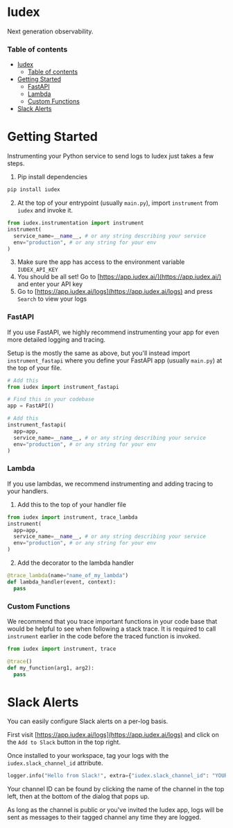 # Iudex

Next generation observability.


### Table of contents
- [Iudex](#iudex)
    - [Table of contents](#table-of-contents)
- [Getting Started](#getting-started)
    - [FastAPI](#fastapi)
    - [Lambda](#lambda)
    - [Custom Functions](#custom-functions)
- [Slack Alerts](#slack-alerts)


# Getting Started
Instrumenting your Python service to send logs to Iudex just takes a few steps.

1. Pip install dependencies
```bash
pip install iudex
```
2. At the top of your entrypoint (usually `main.py`), import `instrument` from `iudex` and invoke it.
```python
from iudex.instrumentation import instrument
instrument(
  service_name=__name__, # or any string describing your service
  env="production", # or any string for your env
)
```
3. Make sure the app has access to the environment variable `IUDEX_API_KEY`
4. You should be all set! Go to [https://app.iudex.ai/](https://app.iudex.ai/) and enter your API key
5. Go to [https://app.iudex.ai/logs](https://app.iudex.ai/logs) and press `Search` to view your logs


### FastAPI
If you use FastAPI, we highly recommend instrumenting your app for even more detailed logging and tracing.

Setup is the mostly the same as above, but you'll instead import `instrument_fastapi` where you define your FastAPI app (usually `main.py`) at the top of your file.
```python
# Add this
from iudex import instrument_fastapi

# Find this in your codebase
app = FastAPI()

# Add this
instrument_fastapi(
  app=app,
  service_name=__name__, # or any string describing your service
  env="production", # or any string for your env
)
```


### Lambda
If you use lambdas, we recommend instrumenting and adding tracing to your handlers.

1. Add this to the top of your handler file
```python
from iudex import instrument, trace_lambda
instrument(
  app=app,
  service_name=__name__, # or any string describing your service
  env="production", # or any string for your env
)
```

2. Add the decorator to the lambda handler
```python
@trace_lambda(name="name_of_my_lambda")
def lambda_handler(event, context):
  pass
```


### Custom Functions
We recommend that you trace important functions in your code base that would be helpful to see when following a stack trace. It is required to call `instrument` earlier in the code before the traced function is invoked.

```python
from iudex import instrument, trace

@trace()
def my_function(arg1, arg2):
  pass
```


# Slack Alerts
You can easily configure Slack alerts on a per-log basis.

First visit [https://app.iudex.ai/logs](https://app.iudex.ai/logs) and click on the `Add to Slack` button in the top right.

Once installed to your workspace, tag your logs with the `iudex.slack_channel_id` attribute.
```python
logger.info("Hello from Slack!", extra={"iudex.slack_channel_id": "YOUR_SLACK_CHANNEL_ID"})
```
Your channel ID can be found by clicking the name of the channel in the top left, then at the bottom of the dialog that pops up.

As long as the channel is public or you've invited the Iudex app, logs will be sent as messages to their tagged channel any time they are logged.
